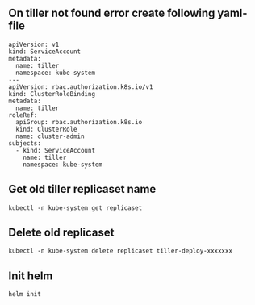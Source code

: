 ## On tiller not found error create following yaml-file

```
apiVersion: v1
kind: ServiceAccount
metadata:
  name: tiller
  namespace: kube-system
---
apiVersion: rbac.authorization.k8s.io/v1
kind: ClusterRoleBinding
metadata:
  name: tiller
roleRef:
  apiGroup: rbac.authorization.k8s.io
  kind: ClusterRole
  name: cluster-admin
subjects:
  - kind: ServiceAccount
    name: tiller
    namespace: kube-system
```


## Get old tiller replicaset name
```
kubectl -n kube-system get replicaset
```

## Delete old replicaset 
```
kubectl -n kube-system delete replicaset tiller-deploy-xxxxxxx
```

## Init helm
```
helm init
```
